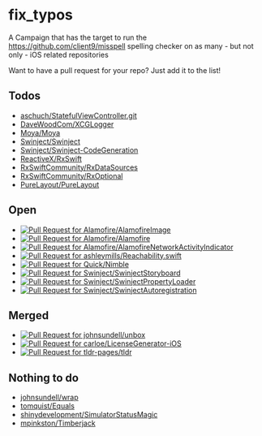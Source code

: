 


# fix_typos
A Campaign that has the target to run the https://github.com/client9/misspell spelling checker on as many - but not only - iOS related repositories

Want to have a pull request for your repo? Just add it to the list!

## Todos
* [aschuch/StatefulViewController.git](https://github.com/aschuch/StatefulViewController.git)
* [DaveWoodCom/XCGLogger](https://github.com/DaveWoodCom/XCGLogger)
* [Moya/Moya](https://github.com/Moya/Moya)
* [Swinject/Swinject](https://github.com/Swinject/Swinject)
* [Swinject/Swinject-CodeGeneration](https://github.com/Swinject/Swinject-CodeGeneration)
* [ReactiveX/RxSwift](https://github.com/ReactiveX/RxSwift)
* [RxSwiftCommunity/RxDataSources](https://github.com/RxSwiftCommunity/RxDataSources)
* [RxSwiftCommunity/RxOptional](https://github.com/RxSwiftCommunity/RxOptional)
* [PureLayout/PureLayout](https://github.com/PureLayout/PureLayout)


## Open
* [![Pull Request for Alamofire/AlamofireImage](https://github-shields.com/github/Alamofire/AlamofireImage/pull/259.svg)](https://github.com/Alamofire/AlamofireImage/pull/259)
* [![Pull Request for Alamofire/Alamofire](https://github-shields.com/github/Alamofire/Alamofire/pull/2104.svg)](https://github.com/Alamofire/Alamofire/pull/2104)
* [![Pull Request for Alamofire/AlamofireNetworkActivityIndicator](https://github-shields.com/github/Alamofire/AlamofireNetworkActivityIndicator/pull/25.svg)](https://github.com/Alamofire/AlamofireNetworkActivityIndicator/pull/25)
* [![Pull Request for ashleymills/Reachability.swift](https://github-shields.com/github/ashleymills/Reachability.swift/pull/199.svg)](https://github.com/ashleymills/Reachability.swift/pull/199)
* [![Pull Request for Quick/Nimble](https://github-shields.com/github/Quick/Nimble/pull/426.svg)](https://github.com/Quick/Nimble/pull/426)
* [![Pull Request for Swinject/SwinjectStoryboard](https://github-shields.com/github/Swinject/SwinjectStoryboard/pull/53.svg)](https://github.com/Swinject/SwinjectStoryboard/pull/53)
* [![Pull Request for Swinject/SwinjectPropertyLoader](https://github-shields.com/github/Swinject/SwinjectPropertyLoader/pull/13.svg)](https://github.com/Swinject/SwinjectPropertyLoader/pull/13)
* [![Pull Request for Swinject/SwinjectAutoregistration](https://github-shields.com/github/Swinject/SwinjectAutoregistration/pull/23.svg)](https://github.com/Swinject/SwinjectAutoregistration/pull/23)


## Merged
* [![Pull Request for johnsundell/unbox](https://github-shields.com/github/johnsundell/unbox/pull/182.svg)](https://github.com/johnsundell/unbox/pull/182)
* [![Pull Request for carloe/LicenseGenerator-iOS](https://github-shields.com/github/carloe/LicenseGenerator-iOS/pull/12.svg)](https://github.com/carloe/LicenseGenerator-iOS/pull/12)
* [![Pull Request for tldr-pages/tldr](https://github-shields.com/github/tldr-pages/tldr/pull/1374.svg)](https://github.com/tldr-pages/tldr/pull/1374)


## Nothing to do
* [johnsundell/wrap](https://github.com/johnsundell/wrap)
* [tomquist/Equals](https://github.com/tomquist/Equals)
* [shinydevelopment/SimulatorStatusMagic](https://github.com/shinydevelopment/SimulatorStatusMagic)
* [mpinkston/Timberjack](https://github.com/mpinkston/Timberjack)


